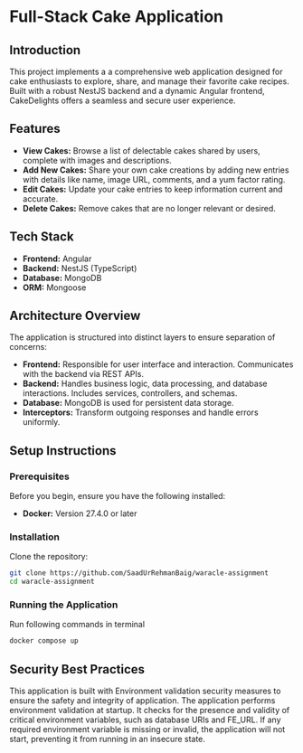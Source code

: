 # Full-Stack Cake Application

## Introduction
This project implements a  a comprehensive web application designed for cake enthusiasts to explore, share, and manage their favorite cake recipes. Built with a robust NestJS backend and a dynamic Angular frontend, CakeDelights offers a seamless and secure user experience.

## Features
- **View Cakes:**  Browse a list of delectable cakes shared by users, complete with images and descriptions.
- **Add New Cakes:**  Share your own cake creations by adding new entries with details like name, image URL, comments, and a yum factor rating.
- **Edit Cakes:**  Update your cake entries to keep information current and accurate.
- **Delete Cakes:** Remove cakes that are no longer relevant or desired.

## Tech Stack
- **Frontend:** Angular
- **Backend:** NestJS (TypeScript)
- **Database:** MongoDB
- **ORM:** Mongoose

## Architecture Overview
The application is structured into distinct layers to ensure separation of concerns:

- **Frontend:** Responsible for user interface and interaction. Communicates with the backend via REST APIs.
- **Backend:** Handles business logic, data processing, and database interactions. Includes services, controllers, and schemas.
- **Database:** MongoDB is used for persistent data storage.
- **Interceptors:** Transform outgoing responses and handle errors uniformly.

## Setup Instructions

### Prerequisites
Before you begin, ensure you have the following installed:

- **Docker:** Version 27.4.0 or later

### Installation
Clone the repository:

```bash
git clone https://github.com/SaadUrRehmanBaig/waracle-assignment
cd waracle-assignment
```
### Running the Application

Run following commands in terminal
```bash
docker compose up
```

## Security Best Practices

This application is built with Environment validation security measures to ensure the safety and integrity of application. The application performs environment validation at startup. It checks for the presence and validity of critical environment variables, such as database URIs and FE_URL. If any required environment variable is missing or invalid, the application will not start, preventing it from running in an insecure state.
